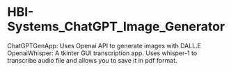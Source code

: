 # HBI-Systems_ChatGPT_Image_Generator
ChatGPTGenApp: Uses Openai API to generate images with DALL.E
OpenaiWhisper: A tkinter GUI transcription app. Uses whisper-1 to transcribe audio file and allows you to save it in pdf format.
